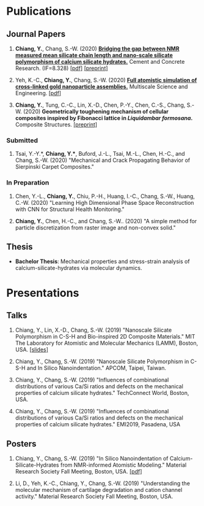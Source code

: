 
# Publications

## Journal Papers

1. **Chiang, Y.**, Chang, S.-W. (2020) **[Bridging the gap between NMR measured mean silicate chain length and nano-scale silicate polymorphism of calcium silicate hydrates.](https://doi.org/10.1016/j.cemconres.2020.106268)** Cement and Concrete Research. (IF=8.328) [\[pdf\]](https://www.sciencedirect.com/science/article/pii/S0008884620315489/pdfft?md5=474617e33041e3eedec8eb110d8a0422&pid=1-s2.0-S0008884620315489-main.pdf) [\[preprint\]](https://drive.google.com/file/d/1mbfLZvUmMKawjT_-oI7LuPNvTM2_QPYn/view?usp=sharing)

1. Yeh, K.-C., **Chiang, Y.**, Chang, S.-W. (2020) **[Full atomistic simulation of cross-linked gold nanoparticle assemblies.](https://doi.org/10.1007/s42493-020-00050-5)** Multiscale Science and Engineering. [\[pdf\]](https://drive.google.com/file/d/1hHsFhlkSPV7pNeV3OdVcLl5DCzJ2YG6m/view?usp=sharing)

1. **Chiang, Y.**, Tung, C.-C., Lin, X.-D., Chen, P.-Y., Chen, C.-S., Chang, S.-W. (2020) **Geometrically toughening mechanism of cellular composites inspired by Fibonacci lattice in *Liquidambar formosana*.** Composite Structures. [\[preprint\]](https://drive.google.com/file/d/1RniK3d_IwfITCZ10Ko96s3pyhX6MastQ/view?usp=sharing)

### Submitted

1. Tsai, Y.-Y.\*, **Chiang, Y.\***, Buford, J.-L., Tsai, M.-L., Chen, H.-C., and Chang, S.-W. (2020) "Mechanical and Crack Propagating Behavior of Sierpinski Carpet Composites."

### In Preparation

1. Chen, Y.-L., **Chiang, Y.**, Chiu, P.-H., Huang, I.-C., Chang, S.-W., Huang, C.-W. (2020) "Learning High Dimensional Phase Space Reconstruction with CNN for Structural Health Monitoring."

1. **Chiang, Y.**, Chen, H.-C., and Chang, S.-W.. (2020) "A simple method for particle discretization from raster image and non-convex solid."

## Thesis

* **Bachelor Thesis**: Mechanical properties and stress-strain analysis of calcium-silicate-hydrates via molecular dynamics.

<!-- ### Book

* **Y. Chiang**. (2019) "Eclectic - Time and Urban Aesthetics. Travel Documentary in Spain." OUT Scholarship. -->

# Presentations

## Talks

1. Chiang, Y., Lin, X.-D., Chang, S.-W. (2019) "Nanoscale Silicate Polymorphism in C-S-H and Bio-inspired 2D Composite Materials." MIT The Laboratory for Atomistic and Molecular Mechanics (LAMM), Boston, USA. [\[slides\]](https://drive.google.com/file/d/1ZNBMCuYi_kEcLgGrjmMGkx6YJRvdkq0G/view?usp=sharing)

2. Chiang, Y., Chang, S.-W. (2019) "Nanoscale Silicate Polymorphism in C-S-H and In Silico Nanoindentation." APCOM, Taipei, Taiwan.

3. Chiang, Y., Chang, S.-W. (2019) "Influences of combinational distributions of various Ca/Si ratios and defects on the mechanical properties of calcium silicate hydrates." TechConnect World, Boston, USA.

4. Chiang, Y., Chang, S.-W. (2019) "Influences of combinational distributions of various Ca/Si ratios and defects on the mechanical properties of calcium silicate hydrates." EMI2019, Pasadena, USA

## Posters

1. Chiang, Y., Chang, S.-W. (2019) "In Silico Nanoindentation of Calcium-Silicate-Hydrates from NMR-informed Atomistic Modeling." Material Research Society Fall Meeting, Boston, USA. [\[pdf\]](https://drive.google.com/file/d/1KSgriMRUssVDuxLlpK2GirA-aUSQfJqs/view?usp=sharing)

2. Li, D., Yeh, K.-C., Chiang, Y., Chang, S.-W. (2019) "Understanding the molecular mechanism of cartilage degradation and cation channel activity." Material Research Society Fall Meeting, Boston, USA.
